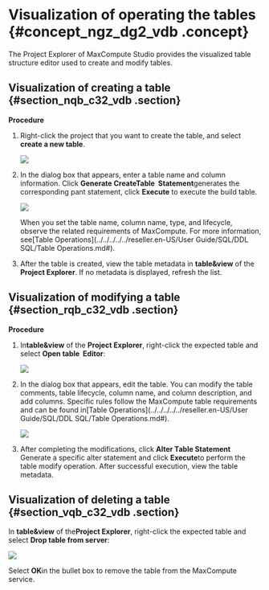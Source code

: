 # Visualization of operating the tables {#concept_ngz_dg2_vdb .concept}

The Project Explorer of MaxCompute Studio provides the visualized table structure editor used to create and modify tables.

## Visualization of creating a table {#section_nqb_c32_vdb .section}

**Procedure**

1.  Right-click the project that you want to create the table, and select **create a new table**.

    ![](http://static-aliyun-doc.oss-cn-hangzhou.aliyuncs.com/assets/img/12123/15502205451707_en-US.png)

2.  In the dialog box that appears, enter a table name and column information. Click **Generate CreateTable  Statement**generates the corresponding pant statement, click **Execute** to execute the build table.

    ![](http://static-aliyun-doc.oss-cn-hangzhou.aliyuncs.com/assets/img/12123/15502205451708_en-US.png)

    When you set the table name, column name, type, and lifecycle, observe the related requirements of MaxCompute. For more information, see[Table Operations](../../../../../reseller.en-US/User Guide/SQL/DDL SQL/Table Operations.md#).

3.  After the table is created, view the table metadata in **table&view** of the **Project Explorer**. If no metadata is displayed, refresh the list.


## Visualization of modifying a table {#section_rqb_c32_vdb .section}

**Procedure**

1.  In**table&view** of the **Project Explorer**, right-click the expected table and select **Open table  Editor**:

    ![](http://static-aliyun-doc.oss-cn-hangzhou.aliyuncs.com/assets/img/12123/15502205461710_en-US.png)

2.  In the dialog box that appears, edit the table. You can modify the table comments, table lifecycle, column name, and column description, and add columns. Specific rules follow the MaxCompute table requirements and can be found in[Table Operations](../../../../../reseller.en-US/User Guide/SQL/DDL SQL/Table Operations.md#).

    ![](http://static-aliyun-doc.oss-cn-hangzhou.aliyuncs.com/assets/img/12123/15502205461711_en-US.png)

3.  After completing the modifications, click **Alter Table Statement** Generate a specific alter statement and click **Execute**to perform the table modify operation. After successful execution, view the table metadata.


## Visualization of deleting a table {#section_vqb_c32_vdb .section}

In **table&view** of the**Project Explorer**, right-click the expected table and select **Drop table from server**:

![](http://static-aliyun-doc.oss-cn-hangzhou.aliyuncs.com/assets/img/12123/15502205461712_en-US.png)

Select **OK**in the bullet box to remove the table from the MaxCompute service.

